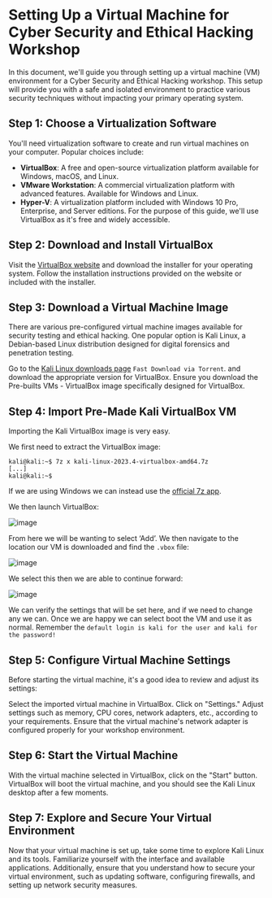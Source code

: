 # Setting Up a Virtual Machine for Cyber Security and Ethical Hacking Workshop
In this document, we'll guide you through setting up a virtual machine (VM) environment for a Cyber Security and Ethical Hacking workshop. This setup will provide you with a safe and isolated environment to practice various security techniques without impacting your primary operating system.

## Step 1: Choose a Virtualization Software
You'll need virtualization software to create and run virtual machines on your computer. Popular choices include:

- **VirtualBox**: A free and open-source virtualization platform available for Windows, macOS, and Linux.
- **VMware Workstation**: A commercial virtualization platform with advanced features. Available for Windows and Linux.
- **Hyper-V**: A virtualization platform included with Windows 10 Pro, Enterprise, and Server editions.
For the purpose of this guide, we'll use VirtualBox as it's free and widely accessible.

## Step 2: Download and Install VirtualBox
Visit the [VirtualBox website](https://www.virtualbox.org/) and download the installer for your operating system.
Follow the installation instructions provided on the website or included with the installer.
## Step 3: Download a Virtual Machine Image
There are various pre-configured virtual machine images available for security testing and ethical hacking. One popular option is Kali Linux, a Debian-based Linux distribution designed for digital forensics and penetration testing.

Go to the [Kali Linux downloads page](https://www.kali.org/get-kali/#kali-virtual-machines) `Fast Download via Torrent`. and download the appropriate version for VirtualBox.
Ensure you download the Pre-builts VMs - VirtualBox image specifically designed for VirtualBox.
## Step 4: Import Pre-Made Kali VirtualBox VM
Importing the Kali VirtualBox image is very easy.

We first need to extract the VirtualBox image:
```
kali@kali:~$ 7z x kali-linux-2023.4-virtualbox-amd64.7z
[...]
kali@kali:~$
```
If we are using Windows we can instead use the [official 7z app](https://www.7-zip.org/download.html).

We then launch VirtualBox:

![image](https://github.com/Kamran1819G/Cyber-Security-Ethical-Hacking-Workshop/assets/72748315/772ac1aa-69e8-4b5c-959a-ade850ef241c)


From here we will be wanting to select ‘Add’. We then navigate to the location our VM is downloaded and find the `.vbox` file:

![image](https://github.com/Kamran1819G/Cyber-Security-Ethical-Hacking-Workshop/assets/72748315/fc06a47d-6dbd-4289-97c8-b1acf0f87246)

We select this then we are able to continue forward:

![image](https://github.com/Kamran1819G/Cyber-Security-Ethical-Hacking-Workshop/assets/72748315/95d1d344-fbeb-44a9-86ce-3edd6fbcb564)


We can verify the settings that will be set here, and if we need to change any we can. Once we are happy we can select boot the VM and use it as normal. Remember the `default login is kali for the user and kali for the password!`
## Step 5: Configure Virtual Machine Settings
Before starting the virtual machine, it's a good idea to review and adjust its settings:

Select the imported virtual machine in VirtualBox.
Click on "Settings."
Adjust settings such as memory, CPU cores, network adapters, etc., according to your requirements.
Ensure that the virtual machine's network adapter is configured properly for your workshop environment.
## Step 6: Start the Virtual Machine
With the virtual machine selected in VirtualBox, click on the "Start" button.
VirtualBox will boot the virtual machine, and you should see the Kali Linux desktop after a few moments.
## Step 7: Explore and Secure Your Virtual Environment
Now that your virtual machine is set up, take some time to explore Kali Linux and its tools. Familiarize yourself with the interface and available applications. Additionally, ensure that you understand how to secure your virtual environment, such as updating software, configuring firewalls, and setting up network security measures.
